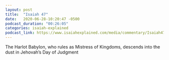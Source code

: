 ```yaml
---
layout: post
title:  "Isaiah 47"
date:   2020-06-28-10:20:47 -0500
podcast_duration: "00:26:05"
categories: isaiah-explained
podcast_link: https://www.isaiahexplained.com/media/commentary/Isaiah47.mp3
---
```

The Harlot Babylon, who rules as Mistress of Kingdoms, descends into the dust in Jehovah’s Day of Judgment

